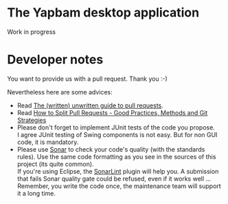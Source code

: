 # The Yapbam desktop application

Work in progress

# Developer notes
You want to provide us with a pull request. Thank you :-)

Nevertheless here are some advices:
- Read [The (written) unwritten guide to pull requests](https://www.atlassian.com/blog/git/written-unwritten-guide-pull-requests).
- Read [How to Split Pull Requests - Good Practices, Methods and Git Strategies](https://www.thedroidsonroids.com/blog/splitting-pull-request)
- Please don't forget to implement JUnit tests of the code you propose.  
I agree JUnit testing of Swing components is not easy. But for non GUI code, it is mandatory.
- Please use [Sonar](https://www.sonarqube.org/) to check your code's quality (with the standards rules). Use the same code formatting as you see in the sources of this project (its quite common).  
If you're using Eclipse, the [SonarLint](https://www.sonarlint.org/eclipse) plugin will help you. A submission that fails Sonar quality gate could be refused, even if it works well ... Remember, you write the code once, the maintenance team will support it a long time.